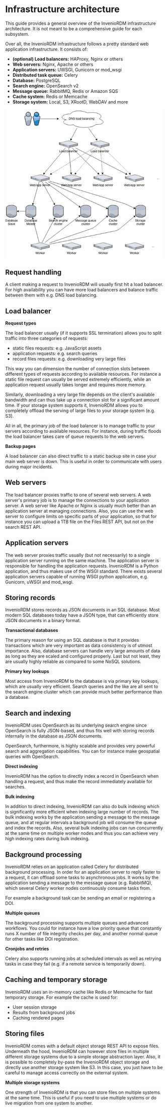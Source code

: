 # Infrastructure architecture

This guide provides a general overview of the InvenioRDM infrastructure
architecture. It is not meant to be a comprehensive guide for each subsystem.

Over all, the InvenioRDM infrastructure follows a pretty standard web application
infrastructure. It consists of:

- **(optional) Load balancers:** HAProxy, Nginx or others
- **Web servers:** Nginx, Apache or others
- **Application servers:** UWSGI, Gunicorn or mod_wsgi
- **Distributed task queue:** Celery
- **Database:** PostgreSQL
- **Search engine:** OpenSearch v2
- **Message queue:** RabbitMQ, Redis or Amazon SQS
- **Cache system:** Redis or Memcache
- **Storage system:** Local, S3, XRootD, WebDAV and more

![Infrastructure architecture](img/infrastructure.png)

## Request handling

A client making a request to InvenioRDM will usually first hit a load balancer.
For high availability you can have more load balancers and balance traffic
between them with e.g. DNS load balancing.

## Load balancer

**Request types**

The load balancer usually (if it supports SSL termination) allows you to split
traffic into three categories of requests:

- static files requests: e.g. JavaScript assets
- application requests: e.g. search queries
- record files requests: e.g. downloading very large files

This way you can dimension the number of connection slots between different types
of requests according to available resources. For instance a static file
request can usually be served extremely efficiently, while an application request
usually takes longer and requires more memory.

Similarly, downloading a very large file depends on the client's available bandwidth
and can thus take up a connection slot for a significant amount time. If your
storage system supports it, InvenioRDM allows you to completely offload
the serving of large files to your storage system (e.g. S3).

All in all, the primary job of the load balancer is to manage traffic to your
servers according to available resources. For instance, during traffic floods
the load balancer takes care of queue requests to the web servers.

**Backup pages**

A load balancer can also direct traffic to a static backup site in case your
main web server is down. This is useful in order to communicate with users
during major incidents.

## Web servers

The load balancer proxies traffic to one of several web servers. A web
server's primary job is to manage the connections to your application server.
A web server like Apache or Nginx is usually much better than an application
server at managing connections. Also, you can use the web server to configure
limits on specific parts of your application, so that for instance you can
upload a 1TB file on the Files REST API, but not on the search REST API.

## Application servers

The web server proxies traffic usually (but not necessarily) to a single
application server running on the same machine. The application server
is responsible for handling the application requests. InvenioRDM is a Python
application, and thus makes use of the WSGI standard. There exists several
application servers capable of running WSGI python application, e.g. Gunicorn,
uWSGI and mod_wsgi.

## Storing records

InvenioRDM stores records as JSON documents in an SQL database. Most modern SQL
databases today have a JSON type, that can efficiently store JSON documents in
a binary format.

**Transactional databases**

The primary reason for using an SQL database is that it provides transactions
which are very important as data consistency is of utmost
importance. Also, database servers can handle very large amounts of data
as long as they are scaled and configured properly. Last but not least, they
are usually highly reliable as compared to some NoSQL solutions.

**Primary key lookups**

Most access from InvenioRDM to the database is via primary key lookups, which
are usually very efficient. Search queries and the like are all
sent to the search engine cluster which can provide much better performance
than a database.

## Search and indexing

InvenioRDM uses OpenSearch as its underlying search engine since OpenSearch
is fully JSON-based, and thus fits well with storing records internally
in the database as JSON documents.

OpenSearch, furthermore, is highly scalable and provides very powerful search
and aggregation capabilities. You can for instance make geospatial queries with
OpenSearch.

**Direct indexing**

InvenioRDM has the option to directly index a record in OpenSearch when
handling a request, and thus make the record immediately available for
searches.

**Bulk indexing**

In addition to direct indexing, InvenioRDM can also do bulk indexing which is
significantly more efficient when indexing large number of records. The bulk
indexing works by the application sending a message to the message queue, and
at regular intervals a background job will consume the queue and index the
records. Also, several bulk indexing jobs can run concurrently at the same time
on multiple worker nodes and thus you can achieve very high indexing rates
during bulk indexing.

## Background processing

InvenioRDM relies on an application called Celery for distributed background
processing. In order for an application server to reply faster to a request,
it can offload some tasks to asynchronous jobs. It works by the application
sending a message to the message queue (e.g. RabbitMQ), which several Celery
worker nodes continuously consume tasks from.

For example a background task can be sending an email or
registering a DOI.

**Multiple queues**

The background processing supports multiple queues and advanced
workflows. You could for instance have a low priority queue that constantly
runs X number of file integrity checks per day, and another normal queue
for other tasks like DOI registration.

**Cronjobs and retries**

Celery also supports running jobs at scheduled intervals as well as
retrying tasks in case they fail (e.g. if a remote service is temporarily down).

## Caching and temporary storage
InvenioRDM uses an in-memory cache like Redis or Memcache for fast temporary
storage. For example the cache is used for:

- User session storage
- Results from background jobs
- Caching rendered pages

## Storing files

InvenioRDM comes with a default object storage REST API to expose files.
Underneath the hood, InvenioRDM can however store files in multiple different
storage systems due to a simple storage abstraction layer. Also, it is possible
to completely by-pass the InvenioRDM object storage and directly use another
storage system like S3. In this case, you just have to be careful to manage
access correctly on the external system.

**Multiple storage systems**

One strength of InvenioRDM is that you can store files on multiple systems at the
same time. This is useful if you need to use multiple systems or
do live migration from one system to another.
